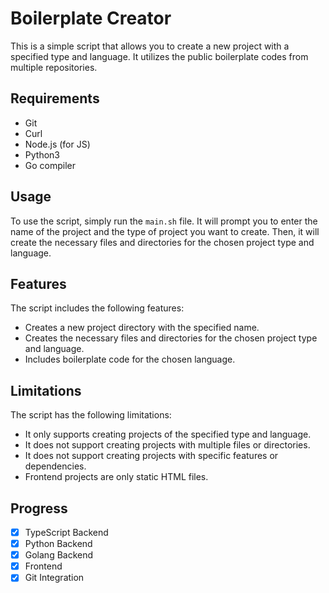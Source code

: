 # Boilerplate Creator

This is a simple script that allows you to create a new project with a specified type and language. It utilizes the public boilerplate codes from multiple repositories.

## Requirements
- Git
- Curl
- Node.js (for JS)
- Python3
- Go compiler

## Usage

To use the script, simply run the `main.sh` file. It will prompt you to enter the name of the project and the type of project you want to create. Then, it will create the necessary files and directories for the chosen project type and language.

## Features

The script includes the following features:

- Creates a new project directory with the specified name.
- Creates the necessary files and directories for the chosen project type and language.
- Includes boilerplate code for the chosen language.

## Limitations

The script has the following limitations:

- It only supports creating projects of the specified type and language.
- It does not support creating projects with multiple files or directories.
- It does not support creating projects with specific features or dependencies.
- Frontend projects are only static HTML files.


## Progress 

- [x] TypeScript Backend
- [x] Python Backend
- [x] Golang Backend
- [x] Frontend
- [x] Git Integration
